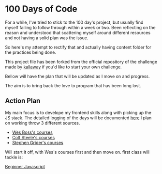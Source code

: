 # 100 Days of Code

For a while, I've tried to stick to the 100 day's project, but usually 
find myself failing to follow through within a week or two. 
Been reflecting on the reason and understood that scattering myself around
different resources and not having a solid plan was the issue. 

So here's my attempt to rectify that and actually having content folder for 
the practices being done. 

This project file has been forked from the official repository of the challenge 
made by [kallaway](https://github.com/kallaway/100-days-of-code) if you'd like to start 
your own challenge. 

Bellow will have the plan that will be updated as I move on and progress.

The aim is to bring back the love to program that has been long lost. 

## Action Plan 

My main focus is to develope my frontend skills along with picking up the JS stack. 
The detailed logging of the days will be documented [here](./logs/log.md)
I plan on working throw 3 different sources. 

* [Wes Boss's courses](https://wesbos.com/courses/)
* [Colt Steele's courses](https://www.udemy.com/user/coltsteele/)
* [Stephen Grider's courses](https://www.udemy.com/user/sgslo/)

Will start it off, with Wes's courses first and then move on. 
first class will tackle is:

[Beginner Javascript]()



